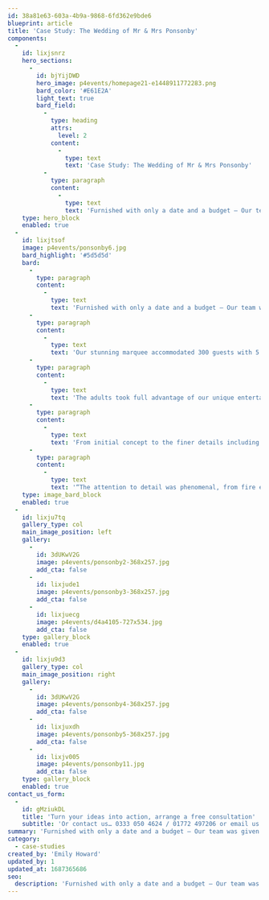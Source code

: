 ```yaml
---
id: 38a81e63-603a-4b9a-9868-6fd362e9bde6
blueprint: article
title: 'Case Study: The Wedding of Mr & Mrs Ponsonby'
components:
  -
    id: lixjsnrz
    hero_sections:
      -
        id: bjYijDWD
        hero_image: p4events/homepage21-e1448911772283.png
        bard_color: '#E61E2A'
        light_text: true
        bard_field:
          -
            type: heading
            attrs:
              level: 2
            content:
              -
                type: text
                text: 'Case Study: The Wedding of Mr & Mrs Ponsonby'
          -
            type: paragraph
            content:
              -
                type: text
                text: 'Furnished with only a date and a budget – Our team was given full creative command in this spectacular wedding. From unique colour scheming through to a fun packed fairground theme, we designed and executed this beautifully bespoke big day.'
    type: hero_block
    enabled: true
  -
    id: lixjtsof
    image: p4events/ponsonby6.jpg
    bard_highlight: '#5d5d5d'
    bard:
      -
        type: paragraph
        content:
          -
            type: text
            text: 'Furnished with only a date and a budget – Our team was given full creative command in this spectacular wedding. From unique colour scheming through to a fun packed fairground theme, we designed and executed this beautifully bespoke big day.'
      -
        type: paragraph
        content:
          -
            type: text
            text: 'Our stunning marquee accommodated 300 guests with 5 rooms over 3 floors. These included a luxury cocktail bar, dining area, nightclub and even a Vegas themed casino. In addition, we included an exclusive children’s pagoda filled with candyfloss, popcorn, pick & mix, Punch & Judy and even their very own magician.'
      -
        type: paragraph
        content:
          -
            type: text
            text: 'The adults took full advantage of our unique entertainment comprising of full size helter-skelter and swing boats, 12 piece band, fire show, bouncy stilts and mind reader. Concluding the evening majestically with a steak and lobster barbecue and firework show.'
      -
        type: paragraph
        content:
          -
            type: text
            text: 'From initial concept to the finer details including photography, colour schemes and personal stylist – our team created a day that will be talked about for years to come.'
      -
        type: paragraph
        content:
          -
            type: text
            text: '“The attention to detail was phenomenal, from fire eaters to acts on stilts, you name it we got it! Not only did we find the perfect wedding planner, we also found a lifelong friend!”'
    type: image_bard_block
    enabled: true
  -
    id: lixju7tq
    gallery_type: col
    main_image_position: left
    gallery:
      -
        id: 3dUKwV2G
        image: p4events/ponsonby2-368x257.jpg
        add_cta: false
      -
        id: lixjude1
        image: p4events/ponsonby3-368x257.jpg
        add_cta: false
      -
        id: lixjuecg
        image: p4events/d4a4105-727x534.jpg
        add_cta: false
    type: gallery_block
    enabled: true
  -
    id: lixju9d3
    gallery_type: col
    main_image_position: right
    gallery:
      -
        id: 3dUKwV2G
        image: p4events/ponsonby4-368x257.jpg
        add_cta: false
      -
        id: lixjuxdh
        image: p4events/ponsonby5-368x257.jpg
        add_cta: false
      -
        id: lixjv005
        image: p4events/ponsonby11.jpg
        add_cta: false
    type: gallery_block
    enabled: true
contact_us_form:
  -
    id: gMziukDL
    title: 'Turn your ideas into action, arrange a free consultation'
    subtitle: 'Or contact us… 0333 050 4624 / 01772 497206 or email us: info@p4events.co.uk'
summary: 'Furnished with only a date and a budget – Our team was given full creative command in this spectacular wedding. From unique colour scheming through to a fun packed fairground theme, we designed and executed this beautifully bespoke big day.'
category:
  - case-studies
created_by: 'Emily Howard'
updated_by: 1
updated_at: 1687365686
seo:
  description: 'Furnished with only a date and a budget – Our team was given full creative command in this spectacular wedding.'
---
```

